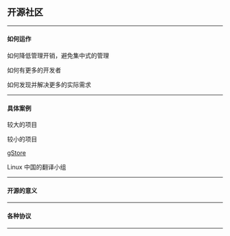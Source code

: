 ## 开源社区

---

#### 如何运作

如何降低管理开销，避免集中式的管理

如何有更多的开发者

如何发现并解决更多的实际需求

---

#### 具体案例

较大的项目

较小的项目

[gStore](https://github.com/pkumod/gStore)

Linux 中国的翻译小组

---

#### 开源的意义

---

#### 各种协议

---


